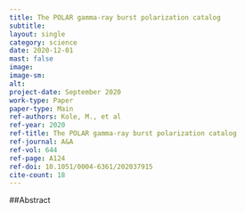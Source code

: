 ```yaml
---
title: The POLAR gamma-ray burst polarization catalog
subtitle:
layout: single
category: science
date: 2020-12-01
mast: false
image: 
image-sm: 
alt: 
project-date: September 2020
work-type: Paper
paper-type: Main
ref-authors: Kole, M., et al
ref-year: 2020
ref-title: The POLAR gamma-ray burst polarization catalog
ref-journal: A&A
ref-vol: 644
ref-page: A124 
ref-doi: 10.1051/0004-6361/202037915
cite-count: 18
---
```



##Abstract
